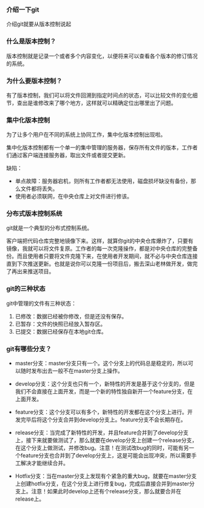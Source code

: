 ### 介绍一下git

介绍git就要从版本控制说起

### 什么是版本控制？

版本控制就是记录一个或者多个内容变化，以便将来可以查看各个版本的修订情况的系统。

### 为什么要版本控制？

有了版本控制，我们可以将文件回溯到指定时间点的状态，可以比较文件的变化细节，查出是谁修改来了哪个地方，这样就可以精确定位出哪里出了问题。

### 集中化版本控制

为了让多个用户在不同的系统上协同工作，集中化版本控制出现啦。

集中化版本控制都有一个单一的集中管理的服务器，保存所有文件的版本，工作者们通过客户端连接服务器，取出文件或者提交更新。

缺陷：

- 单点故障：服务器宕机，则所有工作者都无法使用，磁盘损坏缺没有备份，那么文件都将丢失。
- 使用者必须联网，在中央仓库上对文件进行修该。

### 分布式版本控制系统

git就是一个典型的分布式控制系统。

客户端把代码仓库完整地镜像下来。这样，就算你git的中央仓库爆炸了，只要有镜像，我就可以将文件复原。工作者的每一次克隆操作，都是对中央仓库的完整备份。而且使用者只要将文件克隆下来，在使用者开发期间，就不必与中央仓库连接直到下次推送更新。也就是说你可以克隆一份项目后，搬去深山老林做开发，做完了再出来推送项目。

### git的三种状态

git中管理的文件有三种状态：

1. 已修改：数据已经被你修改，但是还没有保存。
2. 已暂存：文件的快照已经放入暂存区。
3. 已提交：数据已经保存在本地git仓库。



### git有哪些分支？

- master分支：master分支只有一个。这个分支上的代码总是稳定的，所以可以随时发布出去一般不在master分支上操作。

  

- develop分支：这个分支也只有一个，新特性的开发是基于这个分支的，但是我们不会直接在上面开发，而是一个新的特性独自新开一个feature分支，在上面开发。

  

- feature分支：这个分支可以有多个，新特性的开发都在这个分支上进行。开发完毕后将这个分支合并到develop分支上。feature分支不会长期存在。

  

- release分支：当完成了新特性的开发，并且feature合并到了develop分支上，接下来就要做测试了，那么就要在develop分支上创建一个release分支，在这个分支上做测试，并修改bug。注意！在测试改bug的同时，可能有另一个feature分支也合并到了develop分支上，这是可能会出现冲突，所以需要手工解决才能继续合并。

  

- Hotfix分支：当在master分支上发现有个紧急的重大bug，就要在master分支上创建hotfix分支，在这个分支上进行修复bug，完成后直接合并到master分支上。注意！如果此时develop上还有个release分支，那么就要合并在release上。